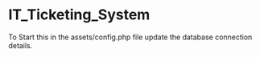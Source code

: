 # IT_Ticketing_System


To Start this in the assets/config.php file update the database connection details.
